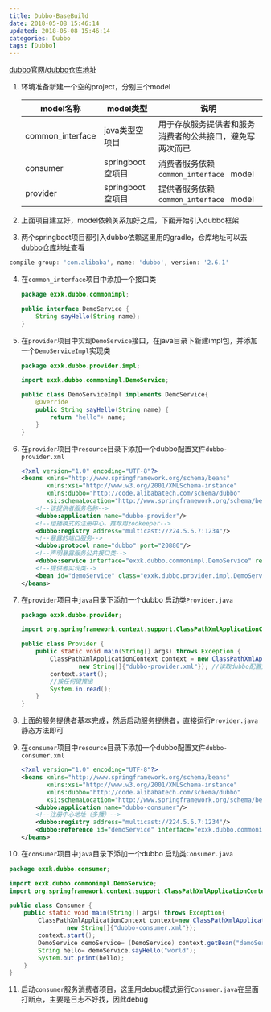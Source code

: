 ```yaml
---
title: Dubbo-BaseBuild
date: 2018-05-08 15:46:14
updated: 2018-05-08 15:46:14
categories: Dubbo
tags: [Dubbo]
---
```




[dubbo官网](https://dubbo.incubator.apache.org/)/[dubbo仓库地址](https://mvnrepository.com/artifact/com.alibaba/dubbo)

1. 环境准备新建一个空的project，分别三个model

   | model名称        | model类型        | 说明                                                     |
   | ---------------- | ---------------- | -------------------------------------------------------- |
   | common_interface | java类型空项目   | 用于存放服务提供者和服务消费者的公共接口，避免写两次而已 |
   | consumer         | springboot空项目 | 消费者服务依赖`common_interface `  model                 |
   | provider         | springboot空项目 | 提供者服务依赖`common_interface `  model                 |

2.  上面项目建立好，model依赖关系加好之后，下面开始引入dubbo框架

3.  两个springboot项目都引入dubbo依赖这里用的gradle，仓库地址可以去[dubbo仓库地址](https://mvnrepository.com/artifact/com.alibaba/dubbo)查看

   ```groovy
   compile group: 'com.alibaba', name: 'dubbo', version: '2.6.1'
   ```

4. 在`common_interface`项目中添加一个接口类

   ```java
   package exxk.dubbo.commonimpl;

   public interface DemoService {
       String sayHello(String name);
   }
   ```

5. 在`provider`项目中实现`DemoService`接口，在java目录下新建impl包，并添加一个`DemoServiceImpl`实现类

   ```java
   package exxk.dubbo.provider.impl;

   import exxk.dubbo.commonimpl.DemoService;

   public class DemoServiceImpl implements DemoService{
       @Override
       public String sayHello(String name) {
           return "hello"+ name;
       }
   }
   ```

6. 在`provider`项目中`resource`目录下添加一个dubbo配置文件`dubbo-provider.xml`

   ```xml
   <?xml version="1.0" encoding="UTF-8"?>
   <beans xmlns="http://www.springframework.org/schema/beans"
          xmlns:xsi="http://www.w3.org/2001/XMLSchema-instance"
          xmlns:dubbo="http://code.alibabatech.com/schema/dubbo"
          xsi:schemaLocation="http://www.springframework.org/schema/beans http://www.springframework.org/schema/beans/spring-beans.xsd http://code.alibabatech.com/schema/dubbo http://code.alibabatech.com/schema/dubbo/dubbo.xsd">
       <!--该提供者服务名称-->
       <dubbo:application name="dubbo-provider"/>
       <!--组播模式的注册中心，推荐用zookeeper-->
       <dubbo:registry address="multicast://224.5.6.7:1234"/>
       <!--暴露的端口服务-->
       <dubbo:protocol name="dubbo" port="20880"/>
       <!--声明暴露服务公共接口类-->
       <dubbo:service interface="exxk.dubbo.commonimpl.DemoService" ref="demoService"/>
       <!--提供者实现类-->
       <bean id="demoService" class="exxk.dubbo.provider.impl.DemoServiceImpl"/>
   </beans>
   ```

7. 在`provider`项目中`java`目录下添加一个dubbo 启动类`Provider.java`

   ```java
   package exxk.dubbo.provider;

   import org.springframework.context.support.ClassPathXmlApplicationContext;

   public class Provider {
       public static void main(String[] args) throws Exception {
           ClassPathXmlApplicationContext context = new ClassPathXmlApplicationContext(
                   new String[]{"dubbo-provider.xml"}); //读取dubbo配置文件
           context.start();
           //按任何键推出
           System.in.read();
       }
   }
   ```

8. 上面的服务提供者基本完成，然后启动服务提供者，直接运行`Provider.java`静态方法即可

9. 在`consumer`项目中`resource`目录下添加一个dubbo配置文件`dubbo-consumer.xml`

   ```xml
   <?xml version="1.0" encoding="UTF-8"?>
   <beans xmlns="http://www.springframework.org/schema/beans"
          xmlns:xsi="http://www.w3.org/2001/XMLSchema-instance"
          xmlns:dubbo="http://code.alibabatech.com/schema/dubbo"
          xsi:schemaLocation="http://www.springframework.org/schema/beans http://www.springframework.org/schema/beans/spring-beans.xsd http://code.alibabatech.com/schema/dubbo http://code.alibabatech.com/schema/dubbo/dubbo.xsd">
       <dubbo:application name="dubbo-consumer"/>
       <!--注册中心地址（多播）-->
       <dubbo:registry address="multicast://224.5.6.7:1234"/>
       <dubbo:reference id="demoService" interface="exxk.dubbo.commonimpl.DemoService"/>
   </beans>
   ```

10. 在`consumer`项目中`java`目录下添加一个dubbo 启动类`Consumer.java`

   ```java
   package exxk.dubbo.consumer;

   import exxk.dubbo.commonimpl.DemoService;
   import org.springframework.context.support.ClassPathXmlApplicationContext;

   public class Consumer {
       public static void main(String[] args) throws Exception{
           ClassPathXmlApplicationContext context=new ClassPathXmlApplicationContext(
                   new String[]{"dubbo-consumer.xml"});
           context.start();
           DemoService demoService= (DemoService) context.getBean("demoService");
           String hello= demoService.sayHello("world");
           System.out.print(hello);
       }
   }
   ```

11. 启动`consumer`服务消费者项目，这里用debug模式运行`Consumer.java`在里面打断点，主要是日志不好找，因此debug
